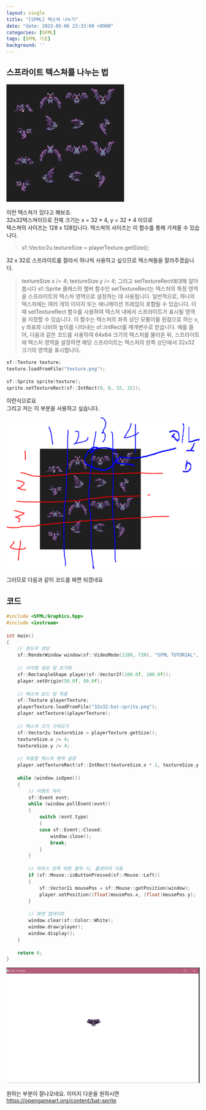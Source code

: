 ```yaml
---
layout: single
title: "[SFML] 텍스쳐 나누기"
date: "date: 2023-05-06 23:33:00 +0900"
categories: [SFML]
tags: [SFML 기초]
background: ''
---
```

## 스프라이트 텍스쳐를 나누는 법

![shot](/assets/images/tex.PNG)

이런 텍스쳐가 있다고 해보죠.  
32x32텍스쳐이므로 전체 크기는 x = 32 * 4, y = 32 * 4 이므로  
텍스쳐의 사이즈는 128 x 128입니다. 
텍스쳐의 사이즈는 이 함수를 통해 가져올 수 있습니다.
>sf::Vector2u textureSize = playerTexture.getSize();

32 x 32로 스프라이트를 잘라서 하나씩 사용하고 싶으므로 텍스쳐들을 잘라주겠습니다.
>textureSize.x /= 4;
    textureSize.y /= 4;
그리고 setTextureRect에대해 알아봅시다
>sf::Sprite 클래스의 멤버 함수인 setTextureRect는 텍스처의 특정 영역을 스프라이트의 텍스처 영역으로 설정하는 데 사용됩니다.
일반적으로, 하나의 텍스처에는 여러 개의 이미지 또는 애니메이션 프레임이 포함될 수 있습니다. 이때 setTextureRect 함수를 사용하여 텍스처 내에서 스프라이트가 표시될 영역을 지정할 수 있습니다. 이 함수는 텍스처의 좌측 상단 모퉁이를 원점으로 하는 x, y 좌표와 너비와 높이를 나타내는 sf::IntRect를 매개변수로 받습니다.
예를 들어, 다음과 같은 코드를 사용하여 64x64 크기의 텍스처를 불러온 뒤, 스프라이트에 텍스처 영역을 설정하면 해당 스프라이트는 텍스처의 왼쪽 상단에서 32x32 크기의 영역을 표시합니다.


```c++
sf::Texture texture;
texture.loadFromFile("texture.png");

sf::Sprite sprite(texture);
sprite.setTextureRect(sf::IntRect(0, 0, 32, 32));
```

이런식으로요  
그리고 저는 이 부분을 사용하고 싶습니다.  

![shot1](/assets/images/tex2.PNG)  

그러므로 다음과 같이 코드를 짜면 되겠네요

## 코드

```c++
#include <SFML/Graphics.hpp>
#include <iostream>

int main()
{
    // 윈도우 생성
    sf::RenderWindow window(sf::VideoMode(1280, 720), "SFML TUTORIAL", sf::Style::Close | sf::Style::Resize);

    // 사각형 생성 및 초기화
    sf::RectangleShape player(sf::Vector2f(100.0f, 100.0f));
    player.setOrigin(50.0f, 50.0f);

    // 텍스처 로드 및 적용
    sf::Texture playerTexture;
    playerTexture.loadFromFile("32x32-bat-sprite.png");
    player.setTexture(&playerTexture);

    // 텍스처 크기 가져오기
    sf::Vector2u textureSize = playerTexture.getSize();
    textureSize.x /= 4;
    textureSize.y /= 4;

    // 적용할 텍스처 영역 설정
    player.setTextureRect(sf::IntRect(textureSize.x * 2, textureSize.y * 0, textureSize.x, textureSize.y));

    while (window.isOpen())
    {
        // 이벤트 처리
        sf::Event evnt;
        while (window.pollEvent(evnt))
        {
            switch (evnt.type)
            {
            case sf::Event::Closed:
                window.close();
                break;
            }
        }

        // 마우스 왼쪽 버튼 클릭 시, 플레이어 이동
        if (sf::Mouse::isButtonPressed(sf::Mouse::Left))
        {
            sf::Vector2i mousePos = sf::Mouse::getPosition(window);
            player.setPosition((float)mousePos.x, (float)mousePos.y);
        }

        // 화면 업데이트
        window.clear(sf::Color::White);
        window.draw(player);
        window.display();
    }

    return 0;
}

```
![shot2](/assets/images/tex3.PNG)  

원하는 부분이 잘나오네요.
이미지 다운을 원하시면
https://opengameart.org/content/bat-sprite
